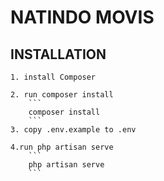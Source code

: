 # NATINDO MOVIS


## INSTALLATION

    1. install Composer

    2. run composer install
        ```
        composer install
        ```
    3. copy .env.example to .env

    4.run php artisan serve
        ```
        php artisan serve
        ```
